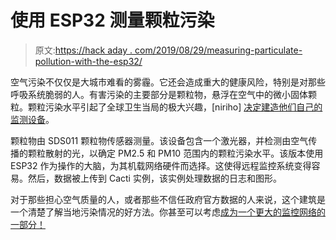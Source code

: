# 使用 ESP32 测量颗粒污染

> 原文:[https://hack aday . com/2019/08/29/measuring-particulate-pollution-with-the-esp32/](https://hackaday.com/2019/08/29/measuring-particulate-pollution-with-the-esp32/)

空气污染不仅仅是大城市难看的雾霾。它还会造成重大的健康风险，特别是对那些呼吸系统脆弱的人。有害污染的主要部分是颗粒物，悬浮在空气中的微小固体颗粒。颗粒污染水平引起了全球卫生当局的极大兴趣，[niriho] [决定建造他们自己的监测设备](https://hackaday.io/project/167370-air-pollution-monitoring-project)。

颗粒物由 SDS011 颗粒物传感器测量。该设备包含一个激光器，并检测由空气传播的颗粒散射的光，以确定 PM2.5 和 PM10 范围内的颗粒污染水平。该版本使用 ESP32 作为操作的大脑，为其机载网络硬件而选择。这使得远程监控系统变得容易。然后，数据被上传到 Cacti 实例，该实例处理数据的日志和图形。

对于那些担心空气质量的人，或者那些不信任政府官方数据的人来说，这个建筑是一个清楚了解当地污染情况的好方法。你甚至可以考虑[成为一个更大的监控网络的一部分！](https://hackaday.com/2017/07/16/monitor-your-citys-air-quality/)